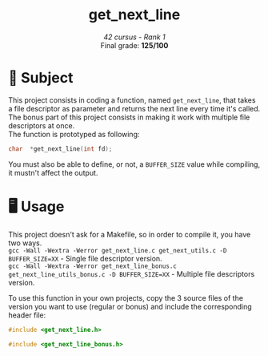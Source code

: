 <h1 align="center">
        get_next_line
</h1>

<p align="center">
        <i>42 cursus - Rank 1</i><br>
        Final grade: <b>125/100</b>
</p>

# 📝 Subject
This project consists in coding a function, named `get_next_line`, that takes a file descriptor as parameter and returns the next line every time it's called.<br>
The bonus part of this project consists in making it work with multiple file descriptors at once.<br>
The function is prototyped as following:
```c
char  *get_next_line(int fd);
```
You must also be able to define, or not, a `BUFFER_SIZE` value while compiling, it mustn't affect the output.

# 🖥️ Usage
This project doesn't ask for a Makefile, so in order to compile it, you have two ways.<br>
`gcc -Wall -Wextra -Werror get_next_line.c get_next_utils.c -D BUFFER_SIZE=XX` - Single file descriptor version.<br>
`gcc -Wall -Wextra -Werror get_next_line_bonus.c get_next_line_utils_bonus.c -D BUFFER_SIZE=XX` - Multiple file descriptors version.<br>

To use this function in your own projects, copy the 3 source files of the version you want to use (regular or bonus) and include the corresponding header file:
```c
#include <get_next_line.h>
```
```c
#include <get_next_line_bonus.h>
```
